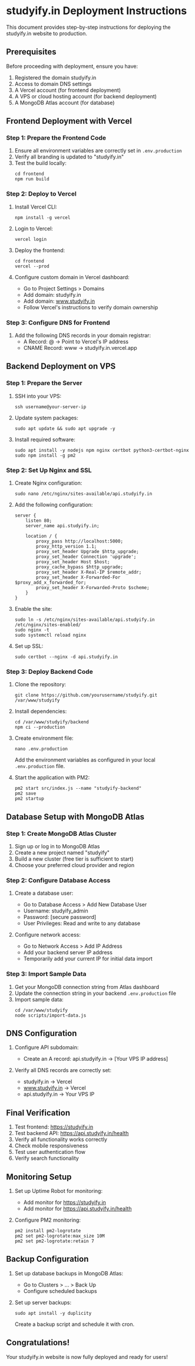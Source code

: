 # studyify.in Deployment Instructions

This document provides step-by-step instructions for deploying the studyify.in website to production.

## Prerequisites

Before proceeding with deployment, ensure you have:

1. Registered the domain studyify.in
2. Access to domain DNS settings
3. A Vercel account (for frontend deployment)
4. A VPS or cloud hosting account (for backend deployment)
5. A MongoDB Atlas account (for database)

## Frontend Deployment with Vercel

### Step 1: Prepare the Frontend Code

1. Ensure all environment variables are correctly set in `.env.production`
2. Verify all branding is updated to "studyify.in"
3. Test the build locally:
   ```
   cd frontend
   npm run build
   ```

### Step 2: Deploy to Vercel

1. Install Vercel CLI:
   ```
   npm install -g vercel
   ```

2. Login to Vercel:
   ```
   vercel login
   ```

3. Deploy the frontend:
   ```
   cd frontend
   vercel --prod
   ```

4. Configure custom domain in Vercel dashboard:
   - Go to Project Settings > Domains
   - Add domain: studyify.in
   - Add domain: www.studyify.in
   - Follow Vercel's instructions to verify domain ownership

### Step 3: Configure DNS for Frontend

1. Add the following DNS records in your domain registrar:
   - A Record: @ → Point to Vercel's IP address
   - CNAME Record: www → studyify.in.vercel.app

## Backend Deployment on VPS

### Step 1: Prepare the Server

1. SSH into your VPS:
   ```
   ssh username@your-server-ip
   ```

2. Update system packages:
   ```
   sudo apt update && sudo apt upgrade -y
   ```

3. Install required software:
   ```
   sudo apt install -y nodejs npm nginx certbot python3-certbot-nginx
   sudo npm install -g pm2
   ```

### Step 2: Set Up Nginx and SSL

1. Create Nginx configuration:
   ```
   sudo nano /etc/nginx/sites-available/api.studyify.in
   ```

2. Add the following configuration:
   ```
   server {
       listen 80;
       server_name api.studyify.in;
       
       location / {
           proxy_pass http://localhost:5000;
           proxy_http_version 1.1;
           proxy_set_header Upgrade $http_upgrade;
           proxy_set_header Connection 'upgrade';
           proxy_set_header Host $host;
           proxy_cache_bypass $http_upgrade;
           proxy_set_header X-Real-IP $remote_addr;
           proxy_set_header X-Forwarded-For $proxy_add_x_forwarded_for;
           proxy_set_header X-Forwarded-Proto $scheme;
       }
   }
   ```

3. Enable the site:
   ```
   sudo ln -s /etc/nginx/sites-available/api.studyify.in /etc/nginx/sites-enabled/
   sudo nginx -t
   sudo systemctl reload nginx
   ```

4. Set up SSL:
   ```
   sudo certbot --nginx -d api.studyify.in
   ```

### Step 3: Deploy Backend Code

1. Clone the repository:
   ```
   git clone https://github.com/yourusername/studyify.git /var/www/studyify
   ```

2. Install dependencies:
   ```
   cd /var/www/studyify/backend
   npm ci --production
   ```

3. Create environment file:
   ```
   nano .env.production
   ```
   Add the environment variables as configured in your local `.env.production` file.

4. Start the application with PM2:
   ```
   pm2 start src/index.js --name "studyify-backend"
   pm2 save
   pm2 startup
   ```

## Database Setup with MongoDB Atlas

### Step 1: Create MongoDB Atlas Cluster

1. Sign up or log in to MongoDB Atlas
2. Create a new project named "studyify"
3. Build a new cluster (free tier is sufficient to start)
4. Choose your preferred cloud provider and region

### Step 2: Configure Database Access

1. Create a database user:
   - Go to Database Access > Add New Database User
   - Username: studyify_admin
   - Password: [secure password]
   - User Privileges: Read and write to any database

2. Configure network access:
   - Go to Network Access > Add IP Address
   - Add your backend server IP address
   - Temporarily add your current IP for initial data import

### Step 3: Import Sample Data

1. Get your MongoDB connection string from Atlas dashboard
2. Update the connection string in your backend `.env.production` file
3. Import sample data:
   ```
   cd /var/www/studyify
   node scripts/import-data.js
   ```

## DNS Configuration

1. Configure API subdomain:
   - Create an A record: api.studyify.in → [Your VPS IP address]

2. Verify all DNS records are correctly set:
   - studyify.in → Vercel
   - www.studyify.in → Vercel
   - api.studyify.in → Your VPS IP

## Final Verification

1. Test frontend: https://studyify.in
2. Test backend API: https://api.studyify.in/health
3. Verify all functionality works correctly
4. Check mobile responsiveness
5. Test user authentication flow
6. Verify search functionality

## Monitoring Setup

1. Set up Uptime Robot for monitoring:
   - Add monitor for https://studyify.in
   - Add monitor for https://api.studyify.in/health

2. Configure PM2 monitoring:
   ```
   pm2 install pm2-logrotate
   pm2 set pm2-logrotate:max_size 10M
   pm2 set pm2-logrotate:retain 7
   ```

## Backup Configuration

1. Set up database backups in MongoDB Atlas:
   - Go to Clusters > ... > Back Up
   - Configure scheduled backups

2. Set up server backups:
   ```
   sudo apt install -y duplicity
   ```
   Create a backup script and schedule it with cron.

## Congratulations!

Your studyify.in website is now fully deployed and ready for users!
